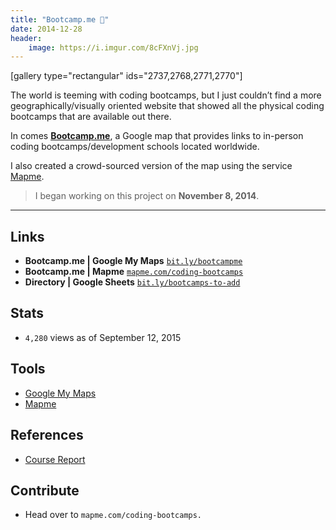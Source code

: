 ```yaml
---
title: "Bootcamp.me 📍"
date: 2014-12-28
header:
    image: https://i.imgur.com/8cFXnVj.jpg
---
```


\[gallery type="rectangular" ids="2737,2768,2771,2770"\]

The world is teeming with coding bootcamps, but I just couldn’t find a
more geographically/visually oriented website that showed all the
physical coding bootcamps that are available out there.

In comes [**Bootcamp.me**](https://bit.ly/bootcampme "Bootcamp.me"), a
Google map that provides links to in-person coding bootcamps/development
schools located worldwide.

I also created a crowd-sourced version of the map using the service
[Mapme](https://mapme.com/ "Mapme").

> I began working on this project on **November 8, 2014**.

------------------------------------------------------------------------

Links
-----

-   **Bootcamp.me | Google My Maps**
    [`bit.ly/bootcampme`](https://bit.ly/bootcampme "Bootcamp.me")
-   **Bootcamp.me | Mapme**
    [`mapme.com/coding-bootcamps`](https://mapme.com/coding-bootcamps "Bootcamp.me - Mapme")
-   **Directory | Google Sheets**
    [`bit.ly/bootcamps-to-add`](https://bit.ly/bootcamps-to-add "Bootcamp.me - Directory")

Stats
-----

-   `4,280` views as of September 12, 2015

Tools
-----

- [Google My Maps](https://www.google.com/maps/d/splash?app=mp "Google MyMaps")
- [Mapme](https://mapme.com/ "Mapme")

References
----------

- [Course Report](https://coursereport.com "Course Report")

Contribute
----------

-   Head over to `mapme.com/coding-bootcamps.`
